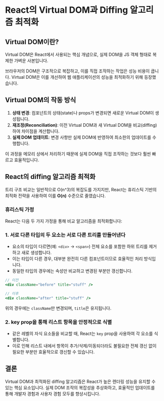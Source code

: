 # React의 Virtual DOM과 Diffing 알고리즘 최적화

## Virtual DOM이란?

Virtual DOM은 React에서 사용되는 핵심 개념으로, 실제 DOM을 JS 객체 형태로 복제한 가벼운 사본입니다.

브라우저의 DOM은 구조적으로 복잡하고, 이를 직접 조작하는 작업은 성능 비용이 큽니다. Virtual DOM은 이를 개선하여 웹 애플리케이션의 성능을 최적화하기 위해 등장했습니다.

## Virtual DOM의 작동 방식

1. **상태 변경**: 컴포넌트의 상태(state)나 props가 변경되면 새로운 Virtual DOM이 생성됩니다.
2. **재조정(Reconciliation)**: 이전 Virtual DOM과 새 Virtual DOM을 비교(diffing)하여 차이점을 계산합니다.
3. **실제 DOM 업데이트**: 변경 사항만 실제 DOM에 반영하여 최소한의 업데이트를 수행합니다.

이 과정을 메모리 상에서 처리하기 때문에 실제 DOM을 직접 조작하는 것보다 훨씬 빠르고 효율적입니다.

## React의 diffing 알고리즘 최적화

트리 구조 비교는 일반적으로 O(n^3)의 복잡도를 가지지만, React는 휴리스틱 기반의 최적화 전략을 사용하여 이를 **O(n)** 수준으로 줄였습니다.

### 휴리스틱 가정

React는 다음 두 가지 가정을 통해 비교 알고리즘을 최적화합니다:

### 1. 서로 다른 타입의 두 요소는 서로 다른 트리를 만들어낸다

* 요소의 타입이 다르면(예: `<div>` → `<span>`) 전체 요소를 포함한 하위 트리를 제거하고 새로 생성합니다.
* 이는 타입이 다른 경우, 대부분 완전히 다른 컴포넌트이므로 효율적인 처리 방식입니다.
* 동일한 타입의 경우에는 속성만 비교하고 변경된 부분만 갱신합니다.

```jsx
// 이전
<div className="before" title="stuff" />

// 이후
<div className="after" title="stuff" />
```

위의 경우에는 `className`만 변경되며, `title`은 유지됩니다.

### 2. key prop을 통해 리스트 항목을 안정적으로 식별

* 같은 레벨의 자식 요소들을 비교할 때, React는 `key` prop을 사용하여 각 요소를 식별합니다.
* 이로 인해 리스트 내에서 항목이 추가/삭제/이동되더라도 불필요한 전체 갱신 없이 필요한 부분만 효율적으로 갱신할 수 있습니다.

## 결론

Virtual DOM과 최적화된 diffing 알고리즘은 React가 높은 렌더링 성능을 유지할 수 있는 핵심 요소입니다. 실제 DOM 조작의 복잡성을 추상화하고, 효율적인 업데이트를 통해 개발자 경험과 사용자 경험 모두를 향상시킵니다.
